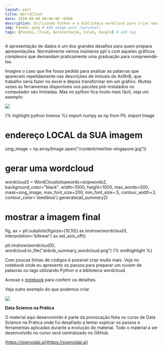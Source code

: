 ```yaml
---
layout: post
title: WorldCloud
date: 2020-08-09 00:00:00 +0300
description: Utilizando Python e a biblioteca wordcloud para criar uma nuvem de palavras.. # Add post description (optional)
img: Pandas.jpeg # Add image post (optional)
tags: [Pandas, Cloud, Apresentação, Colab, Google] # add tag
---
```


A apresentação de dados é um dos grandes desafios para quem prepara apresentações. Normalmente vemos inúmeros ppt´s com aqueles gráficos complexos que demandam praticamente uma graduação para compreendê-los.

Imagine o caso que lhe fosse pedido para analisar as palavras que aparecem repetidamente nas descrições de imóveis do AirBnB, que trabalho seria fazer no excel e depois transformar em um gráfico. Muitas vezes as ferramentas disponíveis nos pacotes pré-instalados no computador são limitadas.
Mas no python fica muito mais fácil, veja um exemplo:

![](https://miro.medium.com/max/556/1*LXRvqD389NScGJtyDfNYog.png)

{% highlight python linenos %}
import numpy as np
from PIL import Image

# endereço LOCAL da SUA imagem
sing_image = np.array(Image.open("/content/merlion-singapore.jpg"))
    
# gerar uma wordcloud
wordcloud3 = WordCloud(stopwords=stopwords2,
                        background_color="black",
                        width=1000, height=1000, max_words=500,
                        mask=sing_image, max_font_size=200,
                        min_font_size=.5, contour_width=3, contour_color='steelblue').generate(all_summary2)
    
# mostrar a imagem final
fig, ax = plt.subplots(figsize=(10,10))
ax.imshow(wordcloud3, interpolation='bilinear')
ax.set_axis_off()
    
plt.imshow(wordcloud3);
wordcloud.to_file("airbnb_summary_wordcloud.png")
{% endhighlight %}

Com poucas linhas de códigos é possível criar muito mais. Veja no notebook onde eu apresento os passos para preparar um nuvem de palavras ou tags utilizando Python e a biblioteca wordcloud.

Acesse o [notebook](https://colab.research.google.com/drive/1SSGPl-BWrrPENhPKhEHYW8TfLbOwBHWK?usp=sharing) para conferir os detalhes.


Veja outro exemplo do que podemos criar

![](https://miro.medium.com/max/425/1*3HFD6KgKLaExqs3VabgyJA.png)


**Data Science na Prática**

O material aqui desenvolvido é parte da provocação feita no curso de Data Science na Prática onde fui desafiado a tentar explicar os passos e ferramentas aplicadas durante a evolução do material.
Todo o material a ser desenvolvido no curso será centralizado no GitHub. 

[https://sigmoidal.ai](https://sigmoidal.ai)







